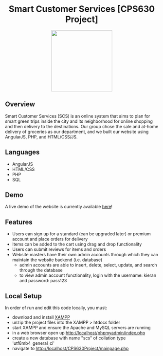 <h1 align="center">Smart Customer Services [CPS630 Project]</h1>

<p align="center">
  <img src="https://alinacodes.vercel.app/static/media/scs.a9b4b9c670d20090b5db.png" height="200">
</p>

## Overview
Smart Customer Services (SCS) is an online system that aims to plan for smart green trips inside the city and its neighborhood for online shopping
and then delivery to the destinations. Our group chose the sale and at-home delivery of groceries as our department, and we built our website using AngularJS, PHP, and HTML/CSS/JS.

## Languages
* AngularJS
* HTML/CSS
* PHP
* SQL

## Demo
A live demo of the website is currently available [here](http://smartcustomerservices.infinityfreeapp.com/#!/)!

## Features
* Users can sign up for a standard (can be upgraded later) or premium account and place orders for delivery 
* Items can be added to the cart using drag and drop functionality
* Users can submit reviews for items and orders
* Website masters have their own admin accounts through which they can maintain the website backend (i.e. database)
  - admin accounts are able to insert, delete, select, update, and search through the database
  - to view admin account functionality, login with the username: kieran and password: pass123

## Local Setup
In order of run and edit this code locally, you must:
* download and install [XAMPP](https://www.apachefriends.org/download.html) 
* unzip the project files into the XAMPP > htdocs folder
* start XAMPP and ensure the Apache and MySQL servers are running
* in a web browser open up [http://localhost/phpmyadmin/index.php](http://localhost/phpmyadmin/index.php)
* create a new database with name "scs" of collation type 'utf8mb4_general_ci'
* navigate to [http://localhost/CPS630Project/mainpage.php](http://localhost/CPS630Project/mainpage.php)
